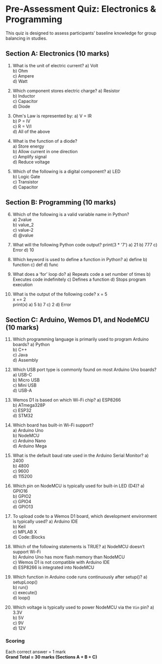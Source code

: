 # Pre-Assessment Quiz: Electronics & Programming

This quiz is designed to assess participants’ baseline knowledge for group balancing in studies.

## Section A: Electronics (10 marks)

1. What is the unit of electric current?
   a) Volt  
   b) Ohm  
   c) Ampere  
   d) Watt  

2. Which component stores electric charge? 
   a) Resistor  
   b) Inductor  
   c) Capacitor  
   d) Diode  

3. Ohm's Law is represented by:
   a) V = IR  
   b) P = IV  
   c) R = V/I  
   d) All of the above  

4. What is the function of a diode?  
   a) Store energy  
   b) Allow current in one direction  
   c) Amplify signal  
   d) Reduce voltage  

5. Which of the following is a digital component? 
   a) LED  
   b) Logic Gate  
   c) Transistor  
   d) Capacitor  

## Section B: Programming (10 marks)

6. Which of the following is a valid variable name in Python?  
   a) 2value  
   b) value_2  
   c) value-2  
   d) @value  

7. What will the following Python code output? 
   print(3 * '7')
   a) 21
   b) 777
   c) Error
   d) 10

8. Which keyword is used to define a function in Python?
   a) define
   b) function
   c) def
   d) func

9. What does a ‘for’ loop do?
   a) Repeats code a set number of times
   b) Executes code indefinitely
   c) Defines a function
   d) Stops program execution

10. What is the output of the following code?
x = 5  
x += 2  
print(x)
   a) 5
   b) 7
   c) 2
   d) Error

## Section C: Arduino, Wemos D1, and NodeMCU (10 marks)

11. Which programming language is primarily used to program Arduino boards?
    a) Python  
    b) C++  
    c) Java  
    d) Assembly  

12. Which USB port type is commonly found on most Arduino Uno boards?
    a) USB-C  
    b) Micro USB  
    c) Mini USB  
    d) USB-A  

13. Wemos D1 is based on which Wi-Fi chip?
    a) ESP8266  
    b) ATmega328P  
    c) ESP32  
    d) STM32  

14. Which board has built-in Wi-Fi support?  
    a) Arduino Uno  
    b) NodeMCU  
    c) Arduino Nano  
    d) Arduino Mega  

15. What is the default baud rate used in the Arduino Serial Monitor?
    a) 2400  
    b) 4800  
    c) 9600  
    d) 115200  

16. Which pin on NodeMCU is typically used for built-in LED (D4)?
    a) GPIO16  
    b) GPIO2  
    c) GPIO4  
    d) GPIO13  

17. To upload code to a Wemos D1 board, which development environment is typically used? 
    a) Arduino IDE  
    b) Keil  
    c) MPLAB X  
    d) Code::Blocks  

18. Which of the following statements is TRUE?
    a) NodeMCU doesn’t support Wi-Fi  
    b) Arduino Uno has more flash memory than NodeMCU  
    c) Wemos D1 is not compatible with Arduino IDE  
    d) ESP8266 is integrated into NodeMCU  

19. Which function in Arduino code runs continuously after setup()?
    a) setupLoop()  
    b) run()  
    c) execute()  
    d) loop()  

20. Which voltage is typically used to power NodeMCU via the `Vin` pin?
    a) 3.3V  
    b) 5V  
    c) 9V  
    d) 12V  



### Scoring
Each correct answer = 1 mark  
**Grand Total = 30 marks (Sections A + B + C)**

